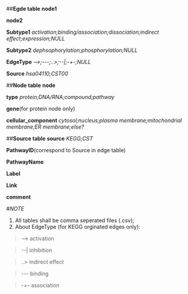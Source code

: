 ##**Egde table**
**node1**

**node2**

**Subtype1**	_activation;binding/association;dissociation;indirect effect;expression;NULL_

**Subtype2**	_dephsophorylation;phosphorylation;NULL_

**EdgeType**	_-->;---;..>;--|;-+-;NULL_

**Source**	_hsa04110;CST00_


##**Node table**
**node**

**type**	_protein;DNA/RNA;compound;pathway_

**gene**(for protein node only)

**cellular_component**	_cytosol;nucleus;plasma membrane;mitochondrial membrane;ER membrane;else?_


##**Source table**
**source**	_KEGG;CST_

**PathwayID**(correspond to Source in edge table)

**PathwayName**

**Label**

**Link**

**comment**


#_NOTE_
1. All tables shall be comma seperated files (.csv);
2. About EdgeType (for KEGG orginated edges only):

>--> activation

>--| inhibition

>..> indirect effect

>--- binding

>-+- association 

